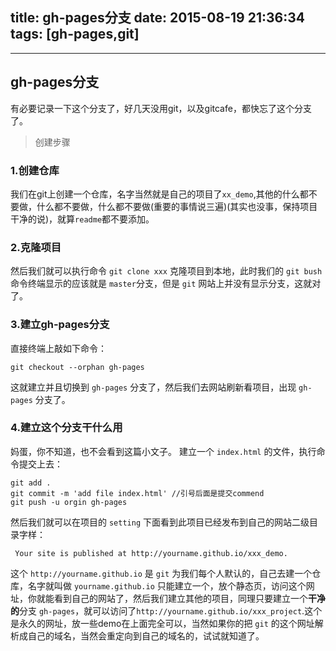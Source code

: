 title: gh-pages分支
date: 2015-08-19 21:36:34
tags: [gh-pages,git]
---

------
## gh-pages分支 ##
有必要记录一下这个分支了，好几天没用git，以及gitcafe，都快忘了这个分支了。



> 创建步骤

### 1.创建仓库
我们在git上创建一个仓库，名字当然就是自己的项目了`xx_demo`,其他的什么都不要做，什么都不要做，什么都不要做(重要的事情说三遍)(其实也没事，保持项目干净的说)，就算`readme`都不要添加。

<!-- more -->
### 2.克隆项目
然后我们就可以执行命令 `git clone xxx` 克隆项目到本地，此时我们的 `git bush` 命令终端显示的应该就是 `master`分支，但是 `git` 网站上并没有显示分支，这就对了。
### 3.建立gh-pages分支
直接终端上敲如下命令：

    git checkout --orphan gh-pages
这就建立并且切换到 `gh-pages` 分支了，然后我们去网站刷新看项目，出现 `gh-pages` 分支了。
### 4.建立这个分支干什么用
妈蛋，你不知道，也不会看到这篇小文子。
建立一个 `index.html` 的文件，执行命令提交上去：

    git add .
    git commit -m 'add file index.html' //引号后面是提交commend
    git push -u orgin gh-pages

然后我们就可以在项目的 `setting` 下面看到此项目已经发布到自己的网站二级目录字样：

     Your site is published at http://yourname.github.io/xxx_demo.
这个 `http://yourname.github.io` 是 `git` 为我们每个人默认的，自己去建一个仓库，名字就叫做 `yourname.github.io` 只能建立一个，放个静态页，访问这个网址，你就能看到自己的网站了，然后我们建立其他的项目，同理只要建立一个**干净的**分支 `gh-pages`，就可以访问了`http://yourname.github.io/xxx_project`.这个是永久的网址，放一些demo在上面完全可以，当然如果你的把 `git` 的这个网址解析成自己的域名，当然会重定向到自己的域名的，试试就知道了。